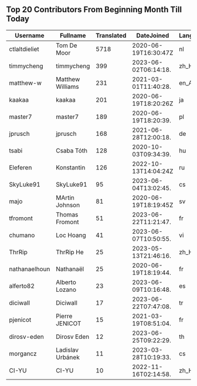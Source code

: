 ## Top 20 Contributors From Beginning Month Till Today ##
|Username|Fullname|Translated|DateJoined|Language|
|--------|--------|----------|----------|-------|
|ctlaltdieliet|Tom De Moor|5718|2020-06-19T16:30:47Z|nl|
|timmycheng|timmycheng|399|2023-06-02T06:14:18.|zh_Hans|
|matthew-w|Matthew Williams|231|2021-03-01T11:40:28.|en_AU|
|kaakaa|kaakaa|201|2020-06-19T18:20:26Z|ja|
|master7|master7|189|2020-06-19T18:20:39.|pl|
|jprusch|jprusch|168|2021-06-28T12:00:18.|de|
|tsabi|Csaba Tóth|128|2020-10-03T09:34:39.|hu|
|Eleferen|Konstantin|126|2022-10-13T14:04:24Z|ru|
|SkyLuke91|SkyLuke91|95|2023-06-04T13:02:45.|cs|
|majo|MArtin Johnson|81|2020-06-19T18:19:45Z|sv|
|tfromont|Thomas Fromont|51|2023-06-22T11:21:47.|fr|
|chumano|Loc Hoang|41|2023-06-07T10:50:55.|vi|
|ThrRip|ThrRip He|25|2023-05-13T21:46:16.|zh_Hans|
|nathanaelhoun|Nathanaël|25|2020-06-19T18:19:44.|fr|
|alferto82|Alberto Lozano|23|2023-06-09T10:16:48.|es|
|diciwall|Diciwall|17|2023-06-22T07:47:08.|tr|
|pjenicot|Pierre JENICOT|15|2021-03-19T08:51:04.|fr|
|dirosv-eden|Dirosv Eden|12|2023-06-25T09:22:29.|th|
|morgancz|Ladislav Urbánek|11|2023-03-28T10:19:33.|cs|
|CI-YU|CI-YU|10|2022-11-16T02:14:58.|zh_Hant|
